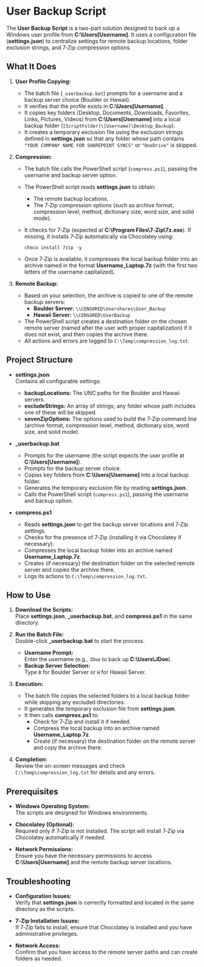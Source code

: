 # User Backup Script

The **User Backup Script** is a two-part solution designed to back up a Windows user profile from **C:\Users\[Username]**. It uses a configuration file (**settings.json**) to centralize settings for remote backup locations, folder exclusion strings, and 7‑Zip compression options.

## What It Does

1. **User Profile Copying:**
   - The batch file (`_userbackup.bat`) prompts for a username and a backup server choice (Boulder or Hawaii).
   - It verifies that the profile exists in **C:\Users\[Username]**.
   - It copies key folders (Desktop, Documents, Downloads, Favorites, Links, Pictures, Videos) from **C:\Users\[Username]** into a local backup folder (`[ScriptFolder]\[Username]\Desktop_Backup`).
   - It creates a temporary exclusion file using the exclusion strings defined in **settings.json** so that any folder whose path contains `"YOUR COMPANY NAME FOR SHAREPOINT SYNCS"` or `"OneDrive"` is skipped.

2. **Compression:**
   - The batch file calls the PowerShell script (`compress.ps1`), passing the username and backup server option.
   - The PowerShell script reads **settings.json** to obtain:
     - The remote backup locations.
     - The 7‑Zip compression options (such as archive format, compression level, method, dictionary size, word size, and solid mode).
   - It checks for 7‑Zip (expected at **C:\Program Files\7‑Zip\7z.exe**). If missing, it installs 7‑Zip automatically via Chocolatey using:
   
     ```
     choco install 7zip -y
     ```
	 
   - Once 7‑Zip is available, it compresses the local backup folder into an archive named in the format **Username_Laptop.7z** (with the first two letters of the username capitalized).

3. **Remote Backup:**
   - Based on your selection, the archive is copied to one of the remote backup servers:
     - **Boulder Server:** `\\CENSORED\Usershares\User_Backup`
     - **Hawaii Server:** `\\CENSORED\UserBackup`
   - The PowerShell script creates a destination folder on the chosen remote server (named after the user with proper capitalization) if it does not exist, and then copies the archive there.
   - All actions and errors are logged to `C:\Temp\compression_log.txt`.

## Project Structure

- **settings.json**  
  Contains all configurable settings:
  - **backupLocations:** The UNC paths for the Boulder and Hawaii servers.
  - **excludeStrings:** An array of strings; any folder whose path includes one of these will be skipped.
  - **sevenZipOptions:** The options used to build the 7‑Zip command line (archive format, compression level, method, dictionary size, word size, and solid mode).

- **_userbackup.bat**  
  - Prompts for the username (the script expects the user profile at **C:\Users\[Username]**).
  - Prompts for the backup server choice.
  - Copies key folders from **C:\Users\[Username]** into a local backup folder.
  - Generates the temporary exclusion file by reading **settings.json**.
  - Calls the PowerShell script (`compress.ps1`), passing the username and backup option.

- **compress.ps1**  
  - Reads **settings.json** to get the backup server locations and 7‑Zip settings.
  - Checks for the presence of 7‑Zip (installing it via Chocolatey if necessary).
  - Compresses the local backup folder into an archive named **Username_Laptop.7z**.
  - Creates (if necessary) the destination folder on the selected remote server and copies the archive there.
  - Logs its actions to `C:\Temp\compression_log.txt`.

## How to Use

1. **Download the Scripts:**  
   Place **settings.json**, **_userbackup.bat**, and **compress.ps1** in the same directory.

2. **Run the Batch File:**  
   Double-click **_userbackup.bat** to start the process.
   - **Username Prompt:**  
     Enter the username (e.g., `JDoe` to back up **C:\Users\JDoe**).
   - **Backup Server Selection:**  
     Type `B` for Boulder Server or `H` for Hawaii Server.

3. **Execution:**  
   - The batch file copies the selected folders to a local backup folder while skipping any excluded directories.
   - It generates the temporary exclusion file from **settings.json**.
   - It then calls **compress.ps1** to:
     - Check for 7‑Zip and install it if needed.
     - Compress the local backup into an archive named **Username_Laptop.7z**.
     - Create (if necessary) the destination folder on the remote server and copy the archive there.

4. **Completion:**  
   Review the on-screen messages and check `C:\Temp\compression_log.txt` for details and any errors.

## Prerequisites

- **Windows Operating System:**  
  The scripts are designed for Windows environments.

- **Chocolatey (Optional):**  
  Required only if 7‑Zip is not installed. The script will install 7‑Zip via Chocolatey automatically if needed.

- **Network Permissions:**  
  Ensure you have the necessary permissions to access **C:\Users\[Username]** and the remote backup server locations.

## Troubleshooting

- **Configuration Issues:**  
  Verify that **settings.json** is correctly formatted and located in the same directory as the scripts.

- **7‑Zip Installation Issues:**  
  If 7‑Zip fails to install, ensure that Chocolatey is installed and you have administrative privileges.

- **Network Access:**  
  Confirm that you have access to the remote server paths and can create folders as needed.
